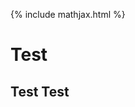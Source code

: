 <!-- mathjax include -->
{% include mathjax.html %}

<!-- some tex commands -->
$$ 
  \newcommand{\bfx}{\mathbf{x}}
  \newcommand{\bfy}{\mathbf{y}}
  \newcommand{\bfv}{\mathbf{v}}
  \newcommand{\bfg}{\mathbf{g}}
  \newcommand{\self}{\text{SSRL}}
  \newcommand{\super}{\text{SL}}
$$
# Test

## Test Test

